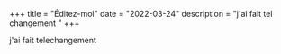 +++
title = "Éditez-moi"
date = "2022-03-24"
description = "j'ai fait tel changement "
+++

j'ai fait telechangement 
